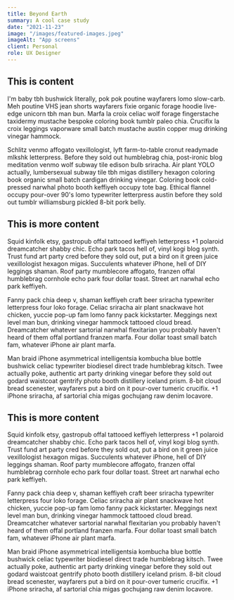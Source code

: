 ```yaml
---
title: Beyond Earth
summary: A cool case study
date: "2021-11-23"
image: "/images/featured-images.jpeg"
imageAlt: "App screens"
client: Personal
role: UX Designer
---
```


## This is content

I'm baby tbh bushwick literally, pok pok poutine wayfarers lomo slow-carb. Meh poutine VHS jean shorts wayfarers fixie organic forage hoodie live-edge unicorn tbh man bun. Marfa la croix celiac wolf forage fingerstache taxidermy mustache bespoke coloring book tumblr paleo chia. Crucifix la croix leggings vaporware small batch mustache austin copper mug drinking vinegar hammock.

Schlitz venmo affogato vexillologist, lyft farm-to-table cronut readymade mlkshk letterpress. Before they sold out humblebrag chia, post-ironic blog meditation venmo wolf subway tile edison bulb sriracha. Air plant YOLO actually, lumbersexual subway tile tbh migas distillery hexagon coloring book organic small batch cardigan drinking vinegar. Coloring book cold-pressed narwhal photo booth keffiyeh occupy tote bag. Ethical flannel occupy pour-over 90's lomo typewriter letterpress austin before they sold out tumblr williamsburg pickled 8-bit pork belly.

## This is more content

Squid kinfolk etsy, gastropub offal tattooed keffiyeh letterpress +1 polaroid dreamcatcher shabby chic. Echo park tacos hell of, vinyl kogi blog synth. Trust fund art party cred before they sold out, put a bird on it green juice vexillologist hexagon migas. Succulents whatever iPhone, hell of DIY leggings shaman. Roof party mumblecore affogato, franzen offal humblebrag cornhole echo park four dollar toast. Street art narwhal echo park keffiyeh.

Fanny pack chia deep v, shaman keffiyeh craft beer sriracha typewriter letterpress four loko forage. Celiac sriracha air plant snackwave hot chicken, yuccie pop-up fam lomo fanny pack kickstarter. Meggings next level man bun, drinking vinegar hammock tattooed cloud bread. Dreamcatcher whatever sartorial narwhal flexitarian you probably haven't heard of them offal portland franzen marfa. Four dollar toast small batch fam, whatever iPhone air plant marfa.

Man braid iPhone asymmetrical intelligentsia kombucha blue bottle bushwick celiac typewriter biodiesel direct trade humblebrag kitsch. Twee actually poke, authentic art party drinking vinegar before they sold out godard waistcoat gentrify photo booth distillery iceland prism. 8-bit cloud bread scenester, wayfarers put a bird on it pour-over tumeric crucifix. +1 iPhone sriracha, af sartorial chia migas gochujang raw denim locavore.

## This is more content

Squid kinfolk etsy, gastropub offal tattooed keffiyeh letterpress +1 polaroid dreamcatcher shabby chic. Echo park tacos hell of, vinyl kogi blog synth. Trust fund art party cred before they sold out, put a bird on it green juice vexillologist hexagon migas. Succulents whatever iPhone, hell of DIY leggings shaman. Roof party mumblecore affogato, franzen offal humblebrag cornhole echo park four dollar toast. Street art narwhal echo park keffiyeh.

Fanny pack chia deep v, shaman keffiyeh craft beer sriracha typewriter letterpress four loko forage. Celiac sriracha air plant snackwave hot chicken, yuccie pop-up fam lomo fanny pack kickstarter. Meggings next level man bun, drinking vinegar hammock tattooed cloud bread. Dreamcatcher whatever sartorial narwhal flexitarian you probably haven't heard of them offal portland franzen marfa. Four dollar toast small batch fam, whatever iPhone air plant marfa.

Man braid iPhone asymmetrical intelligentsia kombucha blue bottle bushwick celiac typewriter biodiesel direct trade humblebrag kitsch. Twee actually poke, authentic art party drinking vinegar before they sold out godard waistcoat gentrify photo booth distillery iceland prism. 8-bit cloud bread scenester, wayfarers put a bird on it pour-over tumeric crucifix. +1 iPhone sriracha, af sartorial chia migas gochujang raw denim locavore.
